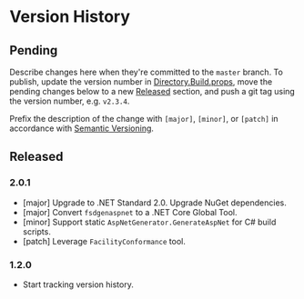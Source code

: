 # Version History

## Pending

Describe changes here when they're committed to the `master` branch. To publish, update the version number in [Directory.Build.props](src/Directory.Build.props), move the pending changes below to a new [Released](#released) section, and push a git tag using the version number, e.g. `v2.3.4`.

Prefix the description of the change with `[major]`, `[minor]`, or `[patch]` in accordance with [Semantic Versioning](https://semver.org/).

## Released

### 2.0.1

* [major] Upgrade to .NET Standard 2.0. Upgrade NuGet dependencies.
* [major] Convert `fsdgenaspnet` to a .NET Core Global Tool.
* [minor] Support static `AspNetGenerator.GenerateAspNet` for C# build scripts.
* [patch] Leverage `FacilityConformance` tool.

### 1.2.0

* Start tracking version history.
